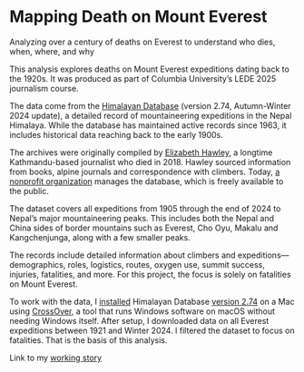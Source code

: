 # Mapping Death on Mount Everest
Analyzing over a century of deaths on Everest to understand who dies, when, where, and why

This analysis explores deaths on Mount Everest expeditions dating back to the 1920s. It was produced as part of Columbia University’s LEDE 2025 journalism course.

The data come from the [Himalayan Database](https://www.himalayandatabase.com/downloads.html) (version 2.74, Autumn-Winter 2024 update), a detailed record of mountaineering expeditions in the Nepal Himalaya. While the database has maintained active records since 1963, it includes historical data reaching back to the early 1900s.

The archives were originally compiled by [Elizabeth Hawley](https://americanalpineclub.org/news/2018/2/7/elizabeth-hawley-1923-2018), a longtime Kathmandu-based journalist who died in 2018. Hawley sourced information from books, alpine journals and correspondence with climbers. Today, [a nonprofit organization](https://www.himalayandatabase.com) manages the database, which is freely available to the public.

The dataset covers all expeditions from 1905 through the end of 2024 to Nepal’s major mountaineering peaks. This includes both the Nepal and China sides of border mountains such as Everest, Cho Oyu, Makalu and Kangchenjunga, along with a few smaller peaks.

The records include detailed information about climbers and expeditions—demographics, roles, logistics, routes, oxygen use, summit success, injuries, fatalities, and more. For this project, the focus is solely on fatalities on Mount Everest.

To work with the data, I [installed](https://www.himalayandatabase.com/systemreqs.html) Himalayan Database [version 2.74](https://www.himalayandatabase.com/downloads/Installing%20the%20Himalayan%20Database.html) on a Mac using [CrossOver](https://www.himalayandatabase.com/updates-xovr.html), a tool that runs Windows software on macOS without needing Windows itself. After setup, I downloaded data on all Everest expeditions between 1921 and Winter 2024. I filtered the dataset to focus on fatalities. That is the basis of this analysis.

Link to my [working story](https://tufanjee.github.io/everest-project/)
